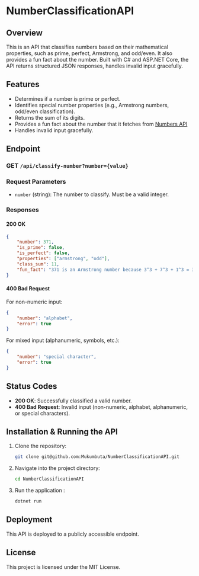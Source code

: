# NumberClassificationAPI

## Overview
This is an API that classifies numbers based on their mathematical properties, such as prime, perfect, Armstrong, and odd/even. It also provides a fun fact about the number. Built with C# and ASP.NET Core, the API returns structured JSON responses, handles invalid input gracefully.

## Features
- Determines if a number is prime or perfect.
- Identifies special number properties (e.g., Armstrong numbers, odd/even classification).
- Returns the sum of its digits.
- Provides a fun fact about the number that it fetches from [Numbers API](http://numbersapi.com)
- Handles invalid input gracefully.

## Endpoint
### GET `/api/classify-number?number={value}`

### Request Parameters
- `number` (string): The number to classify. Must be a valid integer.

### Responses
#### 200 OK
```json
{
    "number": 371,
    "is_prime": false,
    "is_perfect": false,
    "properties": ["armstrong", "odd"],
    "class_sum": 11,
    "fun_fact": "371 is an Armstrong number because 3^3 + 7^3 + 1^3 = 371"
}
```

#### 400 Bad Request
For non-numeric input:
```json
{
    "number": "alphabet",
    "error": true
}
```
For mixed input (alphanumeric, symbols, etc.):
```json
{
    "number": "special character",
    "error": true
}
```

## Status Codes
- **200 OK**: Successfully classified a valid number.
- **400 Bad Request**: Invalid input (non-numeric, alphabet, alphanumeric, or special characters).

## Installation & Running the API
1. Clone the repository:
   ```sh
   git clone git@github.com:Mukumbuta/NumberClassificationAPI.git
   ```
2. Navigate into the project directory:
   ```sh
   cd NumberClassificationAPI
   ```
3. Run the application :
   ```sh
   dotnet run
   ```

## Deployment
This API is deployed to a publicly accessible endpoint.

## License
This project is licensed under the MIT License.

